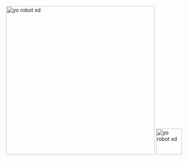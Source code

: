 <img src="https://github.com/martigdf/martigdf/assets/115803827/df6dad06-9602-4b52-9f18-4c8948753844" alt="yo robot xd" style="width: 400px;">
<img src="https://github.com/martigdf/martigdf/assets/115803827/d344a19d-e1df-43ff-9a8a-ef8080ed84ab" alt="yo robot xd" style="width: 70px;">
